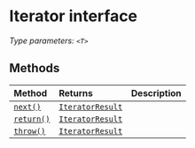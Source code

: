 # Iterator <T> interface



_Type parameters: `<T>`_











## Methods

| Method	   |  Returns	| Description|
|:-------------|:-------|:-----------|
|[`next()`](next-iterator.md)      | [`IteratorResult`](../../es6-collections/interface/iteratorresult.md)<T> |  |
|[`return()`](return-iterator.md)      | [`IteratorResult`](../../es6-collections/interface/iteratorresult.md)<T> |  |
|[`throw()`](throw-iterator.md)      | [`IteratorResult`](../../es6-collections/interface/iteratorresult.md)<T> |  |





